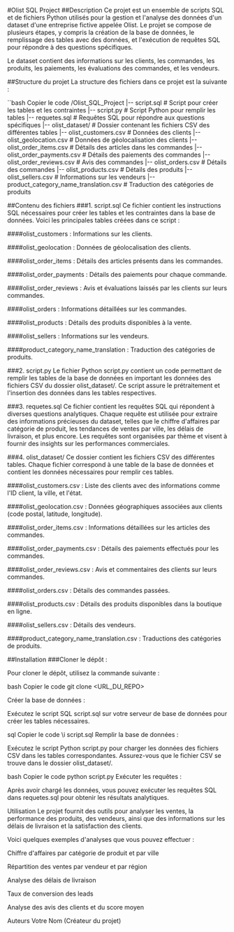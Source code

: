 #Olist SQL Project
##Description
Ce projet est un ensemble de scripts SQL et de fichiers Python utilisés pour la gestion et l'analyse des données d'un dataset d'une entreprise fictive appelée Olist. Le projet se compose de plusieurs étapes, y compris la création de la base de données, le remplissage des tables avec des données, et l'exécution de requêtes SQL pour répondre à des questions spécifiques.

Le dataset contient des informations sur les clients, les commandes, les produits, les paiements, les évaluations des commandes, et les vendeurs.

##Structure du projet
La structure des fichiers dans ce projet est la suivante :

``bash
Copier le code
/Olist_SQL_Project
|-- script.sql               # Script pour créer les tables et les contraintes
|-- script.py                # Script Python pour remplir les tables
|-- requetes.sql             # Requêtes SQL pour répondre aux questions spécifiques
|-- olist_dataset/           # Dossier contenant les fichiers CSV des différentes tables
    |-- olist_customers.csv  # Données des clients
    |-- olist_geolocation.csv # Données de géolocalisation des clients
    |-- olist_order_items.csv # Détails des articles dans les commandes
    |-- olist_order_payments.csv # Détails des paiements des commandes
    |-- olist_order_reviews.csv  # Avis des commandes
    |-- olist_orders.csv     # Détails des commandes
    |-- olist_products.csv   # Détails des produits
    |-- olist_sellers.csv    # Informations sur les vendeurs
    |-- product_category_name_translation.csv # Traduction des catégories de produits

    
##Contenu des fichiers
###1. script.sql
Ce fichier contient les instructions SQL nécessaires pour créer les tables et les contraintes dans la base de données. Voici les principales tables créées dans ce script :

####olist_customers : Informations sur les clients.

####olist_geolocation : Données de géolocalisation des clients.

####olist_order_items : Détails des articles présents dans les commandes.

####olist_order_payments : Détails des paiements pour chaque commande.

####olist_order_reviews : Avis et évaluations laissés par les clients sur leurs commandes.

####olist_orders : Informations détaillées sur les commandes.

####olist_products : Détails des produits disponibles à la vente.

####olist_sellers : Informations sur les vendeurs.

####product_category_name_translation : Traduction des catégories de produits.

###2. script.py
Le fichier Python script.py contient un code permettant de remplir les tables de la base de données en important les données des fichiers CSV du dossier olist_dataset/. Ce script assure le prétraitement et l'insertion des données dans les tables respectives.

###3. requetes.sql
Ce fichier contient les requêtes SQL qui répondent à diverses questions analytiques. Chaque requête est utilisée pour extraire des informations précieuses du dataset, telles que le chiffre d'affaires par catégorie de produit, les tendances de ventes par ville, les délais de livraison, et plus encore. Les requêtes sont organisées par thème et visent à fournir des insights sur les performances commerciales.

###4. olist_dataset/
Ce dossier contient les fichiers CSV des différentes tables. Chaque fichier correspond à une table de la base de données et contient les données nécessaires pour remplir ces tables.

####olist_customers.csv : Liste des clients avec des informations comme l'ID client, la ville, et l'état.

####olist_geolocation.csv : Données géographiques associées aux clients (code postal, latitude, longitude).

####olist_order_items.csv : Informations détaillées sur les articles des commandes.

####olist_order_payments.csv : Détails des paiements effectués pour les commandes.

####olist_order_reviews.csv : Avis et commentaires des clients sur leurs commandes.

####olist_orders.csv : Détails des commandes passées.

####olist_products.csv : Détails des produits disponibles dans la boutique en ligne.

####olist_sellers.csv : Détails des vendeurs.

####product_category_name_translation.csv : Traductions des catégories de produits.

##Installation
###Cloner le dépôt :

Pour cloner le dépôt, utilisez la commande suivante :

bash
Copier le code
git clone <URL_DU_REPO>

Créer la base de données :

Exécutez le script SQL script.sql sur votre serveur de base de données pour créer les tables nécessaires.

sql
Copier le code
\i script.sql
Remplir la base de données :

Exécutez le script Python script.py pour charger les données des fichiers CSV dans les tables correspondantes. Assurez-vous que le fichier CSV se trouve dans le dossier olist_dataset/.

bash
Copier le code
python script.py
Exécuter les requêtes :

Après avoir chargé les données, vous pouvez exécuter les requêtes SQL dans requetes.sql pour obtenir les résultats analytiques.

Utilisation
Le projet fournit des outils pour analyser les ventes, la performance des produits, des vendeurs, ainsi que des informations sur les délais de livraison et la satisfaction des clients.

Voici quelques exemples d'analyses que vous pouvez effectuer :

Chiffre d'affaires par catégorie de produit et par ville

Répartition des ventes par vendeur et par région

Analyse des délais de livraison

Taux de conversion des leads

Analyse des avis des clients et du score moyen

Auteurs
Votre Nom (Créateur du projet)
